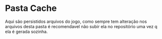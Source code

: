 # Pasta Cache

Aqui são persistidos arquivos do jogo, como sempre tem alteração nos arquivos desta pasta é recomendavel não subir ela no repositório uma vez q ela é gerada sozinha.